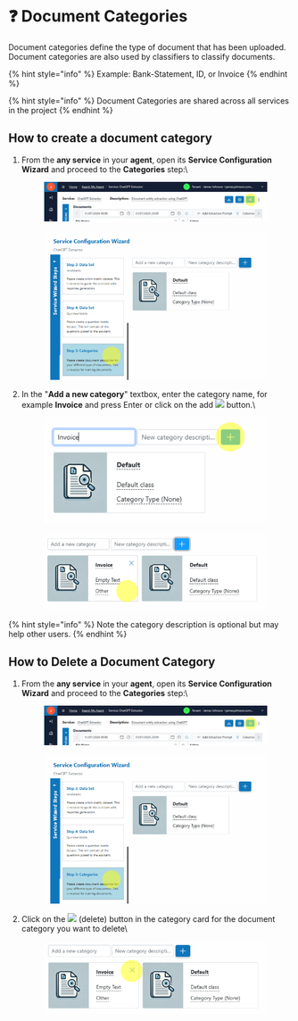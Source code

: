 # ❓ Document Categories

Document categories define the type of document that has been uploaded. Document categories are also used by classifiers to classify documents.

{% hint style="info" %}
Example: Bank-Statement, ID, or Invoice
{% endhint %}

{% hint style="info" %}
Document Categories are shared across all services in the project
{% endhint %}

## How to create a document category

1.  From the **any service** in your **agent**, open its **Service Configuration Wizard** and proceed to the **Categories** step:\


    <div align="left"><figure><img src="../assets/image (1) (1) (1) (1) (1) (1).png" alt=""><figcaption></figcaption></figure></div>



    <figure><img src="../assets/image (2) (1) (1) (1) (1) (1).png" alt=""><figcaption></figcaption></figure>
2.  In the "**Add a new category**" textbox, enter the category name, for example **Invoice** and press Enter or click on the add ![](<../.gitbook/assets/image (4) (1) (1) (1) (1).png>) button.\


    <div align="left"><figure><img src="../assets/image (6) (1) (1) (1) (1).png" alt=""><figcaption></figcaption></figure></div>



    <div align="left"><figure><img src="../assets/image (8) (1) (1) (1) (1).png" alt=""><figcaption></figcaption></figure></div>

{% hint style="info" %}
Note the category description is optional but may help other users.
{% endhint %}

## How to Delete a Document Category

1.  From the **any service** in your **agent**, open its **Service Configuration Wizard** and proceed to the **Categories** step:\


    <figure><img src="../assets/image (1) (1) (1) (1) (1) (1).png" alt=""><figcaption></figcaption></figure>



    <figure><img src="../assets/image (2) (1) (1) (1) (1) (1).png" alt=""><figcaption></figcaption></figure>
2.  Click on the ![](<../.gitbook/assets/image (9) (1) (1) (1) (1).png>) (delete) button in the category card for the document category you want to delete\


    <div align="left"><figure><img src="../assets/image (10) (1) (1) (1) (1).png" alt=""><figcaption></figcaption></figure></div>

